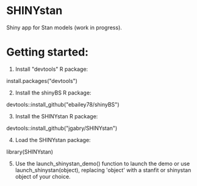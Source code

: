 SHINYstan
=========

Shiny app for Stan models (work in progress). 


# Getting started:

1) Install "devtools" R package:

  install.packages("devtools")

2) Install the shinyBS R package:

  devtools::install_github("ebailey78/shinyBS")

3) Install the SHINYstan R package:

  devtools::install_github("jgabry/SHINYstan")

4) Load the SHINYstan package: 

  library(SHINYstan)

5) Use the launch_shinystan_demo() function to launch the demo or use launch_shinystan(object), replacing 'object' with a stanfit or shinystan object of your choice. 
